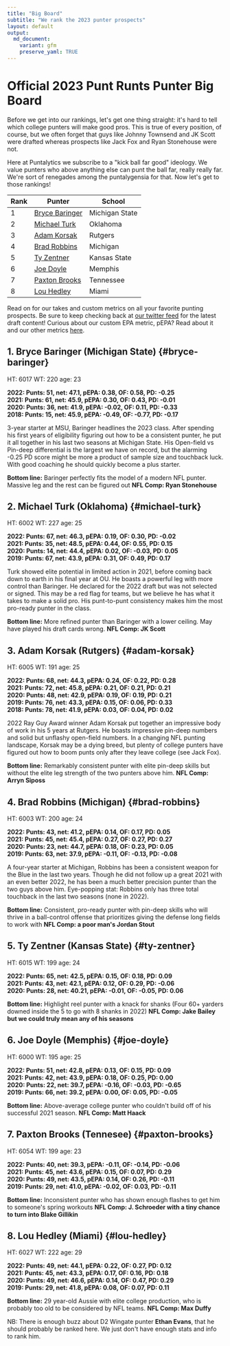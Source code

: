 ```yaml
---
title: "Big Board"
subtitle: "We rank the 2023 punter prospects"
layout: default
output:
  md_document:
    variant: gfm
    preserve_yaml: TRUE
---
```

# Official 2023 Punt Runts Punter Big Board

Before we get into our rankings, let's get one thing straight: it's hard to tell which college punters will make good pros. This is true of every position, of course, but we often forget that guys like Johnny Townsend and JK Scott were drafted whereas prospects like Jack Fox and Ryan Stonehouse were not. 

Here at Puntalytics we subscribe to a "kick ball far good" ideology. We value punters who above anything else can punt the ball far, really really far. We're sort of renegades among the puntalygensia for that. Now let's get to those rankings!

| Rank | Punter | School |
|--|--|--|
| 1 | [Bryce Baringer](#bryce-baringer)| Michigan State
| 2 | [Michael Turk](#michael-turk)| Oklahoma  
| 3 | [Adam Korsak](#adam-korsak)| Rutgers
| 4 | [Brad Robbins](#brad-robbins)| Michigan
| 5 | [Ty Zentner](#ty-zentner)| Kansas State
| 6 | [Joe Doyle](#joe-doyle)| Memphis
| 7 | [Paxton Brooks](#paxton-brooks)| Tennessee
| 8 | [Lou Hedley](#lou-hedley)| Miami
  
Read on for our takes and custom metrics on all your favorite punting prospects. Be sure to keep checking back at [our twitter feed](https://twitter.com/ThePuntRunts) for the latest draft content! Curious about our custom EPA metric, pEPA? Read about it and our other metrics [here](/metrics.html).
  
## 1. Bryce Baringer (Michigan State) {#bryce-baringer}
HT: 6017  WT: 220  age: 23 
  
**2022: Punts: 51, net: 47.1,  pEPA: 0.38, OF: 0.58, PD: -0.25**   
**2021: Punts: 61, net: 45.9, pEPA: 0.30, OF: 0.43, PD: -0.01**  
**2020: Punts: 36, net: 41.9, pEPA: -0.02, OF: 0.11, PD: -0.33**  
**2018: Punts: 15, net: 45.9, pEPA: -0.49, OF: -0.77, PD: -0.17** 

3-year starter at MSU, Baringer headlines the 2023 class. After spending his first years of eligibility figuring out how to be a consistent punter, he put it all together in his last two seasons at Michigan State. His Open-field vs Pin-deep differential is the largest we have on record, but the alarming -0.25 PD score might be more a product of sample size and touchback luck. With good coaching he should quickly become a plus starter.

**Bottom line:** Baringer perfectly fits the model of a modern NFL punter. Massive leg and the rest can be figured out **NFL Comp: Ryan Stonehouse**

## 2. Michael Turk (Oklahoma) {#michael-turk}
HT: 6002  WT: 227  age: 25 
  
**2022: Punts: 67, net: 46.3, pEPA: 0.19, OF: 0.30, PD: -0.02**   
**2021: Punts: 35, net: 48.5, pEPA: 0.44, OF: 0.55, PD: 0.15**  
**2020: Punts: 14, net: 44.4, pEPA: 0.02, OF: -0.03, PD: 0.05**  
**2019: Punts: 67, net: 43.9, pEPA: 0.31, OF: 0.49, PD: 0.17** 

Turk showed elite potential in limited action in 2021, before coming back down to earth in his final year at OU. He boasts a powerful leg with more control than Baringer. He declared for the 2022 draft but was not selected or signed. This may be a red flag for teams, but we believe he has what it takes to make a solid pro. His punt-to-punt consistency makes him the most pro-ready punter in the class.

**Bottom line:** More refined punter than Baringer with a lower ceiling. May have played his draft cards wrong. **NFL Comp: JK Scott**  

## 3. Adam Korsak (Rutgers) {#adam-korsak}
HT: 6005  WT: 191  age: 25 
  
**2022: Punts: 68, net: 44.3, pEPA: 0.24, OF: 0.22, PD: 0.28**   
**2021: Punts: 72, net: 45.8, pEPA: 0.21, OF: 0.21, PD: 0.21**  
**2020: Punts: 48, net: 42.9, pEPA: 0.19, OF: 0.19, PD: 0.21**  
**2019: Punts: 76, net: 43.3, pEPA: 0.15, OF: 0.06, PD: 0.33**  
**2018: Punts: 78, net: 41.9, pEPA: 0.03, OF: 0.04, PD: 0.02** 

2022 Ray Guy Award winner Adam Korsak put together an impressive body of work in his 5 years at Rutgers. He boasts impressive pin-deep numbers and solid but unflashy open-field numbers. In a changing NFL punting landscape, Korsak may be a dying breed, but plenty of college punters have figured out how to boom punts only after they leave college (see Jack Fox).

**Bottom line:** Remarkably consistent punter with elite pin-deep skills but without the elite leg strength of the two punters above him. **NFL Comp: Arryn Siposs** 

## 4. Brad Robbins (Michigan) {#brad-robbins}
HT: 6003  WT: 200  age: 24 
  
**2022: Punts: 43, net: 41.2, pEPA: 0.14, OF: 0.17, PD: 0.05**   
**2021: Punts: 45, net: 45.4, pEPA: 0.27, OF: 0.27, PD: 0.27**  
**2020: Punts: 23, net: 44.7, pEPA: 0.18, OF: 0.23, PD: 0.05**  
**2019: Punts: 63, net: 37.9, pEPA: -0.11, OF: -0.13, PD: -0.08** 

A four-year starter at Michigan, Robbins has been a consistent weapon for the Blue in the last two years. Though he did not follow up a great 2021 with an even better 2022, he has been a much better precision punter than the two guys above him. Eye-popping stat: Robbins only has three total touchback in the last two seasons (none in 2022). 

**Bottom line:** Consistent, pro-ready punter with pin-deep skills who will thrive in a ball-control offense that prioritizes giving the defense long fields to work with **NFL Comp: a poor man's Jordan Stout** 

## 5. Ty Zentner (Kansas State) {#ty-zentner}
HT: 6015  WT: 199  age: 24 
  
**2022: Punts: 65, net: 42.5, pEPA: 0.15, OF: 0.18, PD: 0.09**   
**2021: Punts: 43, net: 42.1, pEPA: 0.12, OF: 0.29, PD: -0.06**  
**2020: Punts: 28, net: 40.21, pEPA: -0.01, OF: -0.05, PD: 0.06** 

**Bottom line:** Highlight reel punter with a knack for shanks (Four 60+ yarders downed inside the 5 to go with 8 shanks in 2022) **NFL Comp: Jake Bailey but we could truly mean any of his seasons** 

## 6. Joe Doyle (Memphis) {#joe-doyle}
HT: 6000  WT: 195  age: 25 
  
**2022: Punts: 51, net: 42.8, pEPA: 0.13, OF: 0.15, PD: 0.09**   
**2021: Punts: 42, net: 43.9, pEPA: 0.18, OF: 0.25, PD: 0.00**  
**2020: Punts: 22, net: 39.7, pEPA: -0.16, OF: -0.03, PD: -0.65**  
**2019: Punts: 66, net: 39.2, pEPA: 0.00, OF: 0.05, PD: -0.05** 

**Bottom line:** Above-average college punter who couldn't build off of his successful 2021 season. **NFL Comp: Matt Haack**

## 7. Paxton Brooks (Tennesee) {#paxton-brooks}
HT: 6054  WT: 199  age: 23 
  
**2022: Punts: 40, net: 39.3, pEPA: -0.11, OF: -0.14, PD: -0.06**   
**2021: Punts: 45, net: 43.6, pEPA: 0.15, OF: 0.07, PD: 0.29**  
**2020: Punts: 49, net: 43.5, pEPA: 0.14, OF: 0.26, PD: -0.11**  
**2019: Punts: 29, net: 41.0, pEPA: -0.02, OF: 0.03, PD: -0.11** 

**Bottom line:** Inconsistent punter who has shown enough flashes to get him to someone's spring workouts **NFL Comp: J. Schroeder with a tiny chance to turn into Blake Gillikin** 

## 8. Lou Hedley (Miami) {#lou-hedley}
HT: 6027  WT: 222  age: 29 
  
**2022: Punts: 49, net: 44.1, pEPA: 0.22, OF: 0.27, PD: 0.12**   
**2021: Punts: 45, net: 43.3, pEPA: 0.17, OF: 0.16, PD: 0.18**  
**2020: Punts: 49, net: 46.6, pEPA: 0.14, OF: 0.47, PD: 0.29**  
**2019: Punts: 29, net: 41.8, pEPA: 0.08, OF: 0.07, PD: 0.11** 

**Bottom line:** 29 year-old Aussie with elite college production, who is probably too old to be considered by NFL teams. **NFL Comp: Max Duffy**

NB: There is enough buzz about D2 Wingate punter **Ethan Evans**, that he should probably be ranked here. We just don't have enough stats and info to rank him.

[^1]: Measurements from Dane Brugler's "The Beast" Draft Guide
